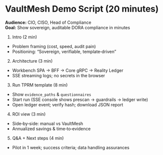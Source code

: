 # VaultMesh Demo Script (20 minutes)

**Audience:** CIO, CISO, Head of Compliance  
**Goal:** Show sovereign, auditable DORA compliance in minutes

1) Intro (2 min)
- Problem framing (cost, speed, audit pain)
- Positioning: “Sovereign, verifiable, template‑driven”

2) Architecture (3 min)
- Workbench SPA → BFF → Core gRPC → Reality Ledger
- SSE streaming logs; no secrets in the browser

3) Run TPRM template (8 min)
- Show `evidence_paths` & `questionnaires`
- Start run (SSE console shows prescan → guardrails → ledger write)
- Open ledger event; verify hash; download JSON report

4) ROI view (3 min)
- Side‑by‑side: manual vs VaultMesh
- Annualized savings & time‑to‑evidence

5) Q&A + Next steps (4 min)
- Pilot in 1 week; success criteria; data handling assurances